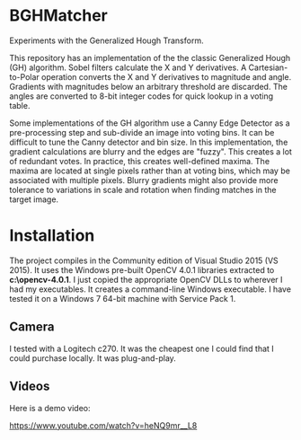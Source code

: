 # BGHMatcher

Experiments with the Generalized Hough Transform.

This repository has an implementation of the the classic Generalized Hough (GH) algorithm.
Sobel filters calculate the X and Y derivatives.  A Cartesian-to-Polar operation converts
the X and Y derivatives to magnitude and angle.  Gradients with magnitudes below an
arbitrary threshold are discarded.  The angles are converted to 8-bit integer codes
for quick lookup in a voting table.

Some implementations of the GH algorithm use a Canny Edge Detector as a pre-processing step and
sub-divide an image into voting bins.  It can be difficult to tune the Canny detector and bin size.
In this implementation, the gradient calculations are blurry and the edges are "fuzzy".  This
creates a lot of redundant votes.  In practice, this creates well-defined maxima.  The maxima
are located at single pixels rather than at voting bins, which may be associated with multiple
pixels.  Blurry gradients might also provide more tolerance to variations in scale and
rotation when finding matches in the target image.

# Installation

The project compiles in the Community edition of Visual Studio 2015 (VS 2015).
It uses the Windows pre-built OpenCV 4.0.1 libraries extracted to **c:\opencv-4.0.1**.
I just copied the appropriate OpenCV DLLs to wherever I had my executables.  It creates a
command-line Windows executable.  I have tested it on a Windows 7 64-bit machine with Service Pack 1.

## Camera

I tested with a Logitech c270.  It was the cheapest one I could find that I could purchase locally.
It was plug-and-play.

## Videos

Here is a demo video:

https://www.youtube.com/watch?v=heNQ9mr__L8


